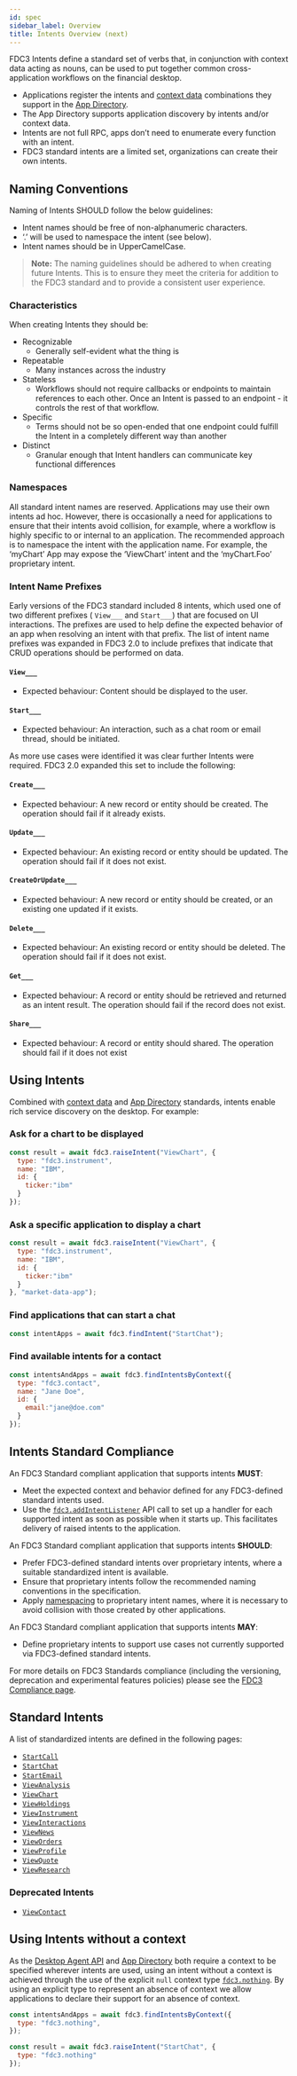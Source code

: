 ```yaml
---
id: spec
sidebar_label: Overview
title: Intents Overview (next)
---
```


FDC3 Intents define a standard set of verbs that, in conjunction with context data acting as nouns, can be used to put together common cross-application workflows on the financial desktop.

* Applications register the intents and [context data](../context/spec) combinations they support in the [App Directory](../app-directory/spec).
* The App Directory supports application discovery by intents and/or context data.
* Intents are not full RPC, apps don’t need to enumerate every function with an intent.
* FDC3 standard intents are a limited set, organizations can create their own intents.

## Naming Conventions

Naming of Intents SHOULD follow the below guidelines:

* Intent names should be free of non-alphanumeric characters.
* ‘.’ will be used to namespace the intent (see below).
* Intent names should be in UpperCamelCase.

> **Note:** The naming guidelines should be adhered to when creating future Intents.  This is to ensure they meet the criteria for addition to the FDC3 standard and to provide a consistent user experience.

### Characteristics

When creating Intents they should be:

* Recognizable
  * Generally self-evident what the thing is
* Repeatable
  * Many instances across the industry
* Stateless
  * Workflows should not require callbacks or endpoints to maintain references to each other.  Once an Intent is passed to an endpoint - it controls the rest of that workflow.
* Specific
  * Terms should not be so open-ended that one endpoint could fulfill the Intent in a completely different way than another
* Distinct
  * Granular enough that Intent handlers can communicate key functional differences

### Namespaces

All standard intent names are reserved. Applications may use their own intents ad hoc.
However, there is occasionally a need for applications to ensure that their intents avoid collision, for example, where a workflow is highly specific to or internal to an application. The recommended approach is to namespace the intent with the application name. For example, the ‘myChart’ App may expose the ‘ViewChart’ intent and the ‘myChart.Foo’ proprietary intent.

### Intent Name Prefixes

Early versions of the FDC3 standard included 8 intents, which used one of two different prefixes ( `View___` and `Start___`) that are focused on UI interactions.  The prefixes are used to help define the expected behavior of an app when resolving an intent with that prefix. The list of intent name prefixes was expanded in FDC3 2.0 to include prefixes that indicate that CRUD operations should be performed on data.

#### `View___`

* Expected behaviour: Content should be displayed to the user.

#### `Start___`
  
* Expected behaviour: An interaction, such as a chat room or email thread, should be initiated.

As more use cases were identified it was clear further Intents were required.  FDC3 2.0 expanded this set to include the following:

#### `Create___`

* Expected behaviour: A new record or entity should be created. The operation should fail if it already exists.

#### `Update___`

* Expected behaviour: An existing record or entity should be updated. The operation should fail if it does not exist.

#### `CreateOrUpdate___`

* Expected behaviour: A new record or entity should be created, or an existing one updated if it exists.

#### `Delete___`

* Expected behaviour: An existing record or entity should be deleted. The operation should fail if it does not exist.

#### `Get___`

* Expected behaviour: A record or entity should be retrieved and returned as an intent result. The operation should fail if the record does not exist.

#### `Share___`

* Expected behaviour: A record or entity should shared. The operation should fail if it does not exist

## Using Intents

Combined with [context data](../context/spec) and [App Directory](../app-directory/overview) standards, intents enable rich service discovery on the desktop. For example:

### Ask for a chart to be displayed

```javascript
const result = await fdc3.raiseIntent("ViewChart", {
  type: "fdc3.instrument",
  name: "IBM",
  id: {
    ticker:"ibm"
  }
});
```

### Ask a specific application to display a chart

```javascript
const result = await fdc3.raiseIntent("ViewChart", {
  type: "fdc3.instrument",
  name: "IBM",
  id: {
    ticker:"ibm"
  }
}, "market-data-app");
```

### Find applications that can start a chat

```javascript
const intentApps = await fdc3.findIntent("StartChat");
```

### Find available intents for a contact

```javascript
const intentsAndApps = await fdc3.findIntentsByContext({
  type: "fdc3.contact",
  name: "Jane Doe",
  id: {
    email:"jane@doe.com"
  }
});
```

## Intents Standard Compliance

An FDC3 Standard compliant application that supports intents **MUST**:

* Meet the expected context and behavior defined for any FDC3-defined standard intents used.
* Use the [`fdc3.addIntentListener`](../api/ref/DesktopAgent#addintentlistener) API call to set up a handler for each supported intent as soon as possible when it starts up. This facilitates delivery of raised intents to the application.

An FDC3 Standard compliant application that supports intents **SHOULD**:

* Prefer FDC3-defined standard intents over proprietary intents, where a suitable standardized intent is available.
* Ensure that proprietary intents follow the recommended naming conventions in the specification.
* Apply [namespacing](#namespaces) to proprietary intent names, where it is necessary to avoid collision with those created by other applications.

An FDC3 Standard compliant application that supports intents **MAY**:

* Define proprietary intents to support use cases not currently supported via FDC3-defined standard intents.

For more details on FDC3 Standards compliance (including the versioning, deprecation and experimental features policies) please see the [FDC3 Compliance page](../fdc3-compliance).

## Standard Intents

A list of standardized intents are defined in the following pages:

* [`StartCall`](ref/StartCall)
* [`StartChat`](ref/StartChat)
* [`StartEmail`](ref/StartEmail)
* [`ViewAnalysis`](ref/ViewAnalysis)
* [`ViewChart`](ref/ViewChart)
* [`ViewHoldings`](ref/ViewHoldings)
* [`ViewInstrument`](ref/ViewInstrument)
* [`ViewInteractions`](ref/ViewInteractions)
* [`ViewNews`](ref/ViewNews)
* [`ViewOrders`](ref/ViewOrders)
* [`ViewProfile`](ref/ViewProfile)
* [`ViewQuote`](ref/ViewQuote)
* [`ViewResearch`](ref/ViewResearch)

### Deprecated Intents

* [`ViewContact`](ref/ViewContact)

## Using Intents without a context

As the [Desktop Agent API](../api/ref/DesktopAgent) and [App Directory](../app-directory/overview) both require a context to be specified wherever intents are used, using an intent without a context is achieved through the use of the explicit `null` context type [`fdc3.nothing`](../context/ref/Nothing). By using an explicit type to represent an absence of context we allow applications to declare their support for an absence of context.

```javascript
const intentsAndApps = await fdc3.findIntentsByContext({
  type: "fdc3.nothing",
});

const result = await fdc3.raiseIntent("StartChat", {
  type: "fdc3.nothing"
});
```
